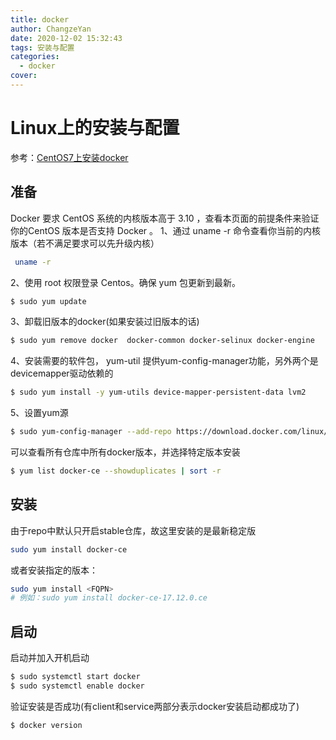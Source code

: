 ```yaml
---
title: docker
author: ChangzeYan
date: 2020-12-02 15:32:43
tags: 安装与配置
categories:
  - docker
cover:
---
```


# Linux上的安装与配置
参考：[CentOS7上安装docker](https://www.cnblogs.com/yufeng218/p/8370670.html)

## 准备
Docker 要求 CentOS 系统的内核版本高于 3.10 ，查看本页面的前提条件来验证你的CentOS 版本是否支持 Docker 。
1、通过 uname -r 命令查看你当前的内核版本（若不满足要求可以先升级内核）
```bash
 uname -r
 ```

2、使用 root 权限登录 Centos。确保 yum 包更新到最新。
```bash
$ sudo yum update
```

3、卸载旧版本的docker(如果安装过旧版本的话)
```bash
$ sudo yum remove docker  docker-common docker-selinux docker-engine
```

4、安装需要的软件包， yum-util 提供yum-config-manager功能，另外两个是devicemapper驱动依赖的
```bash
$ sudo yum install -y yum-utils device-mapper-persistent-data lvm2
```

5、设置yum源
```bash
$ sudo yum-config-manager --add-repo https://download.docker.com/linux/centos/docker-ce.repo
```
可以查看所有仓库中所有docker版本，并选择特定版本安装
```bash
$ yum list docker-ce --showduplicates | sort -r
```
## 安装
由于repo中默认只开启stable仓库，故这里安装的是最新稳定版
```bash
sudo yum install docker-ce
```
或者安装指定的版本：
```bash
sudo yum install <FQPN>
# 例如：sudo yum install docker-ce-17.12.0.ce
```

## 启动
启动并加入开机启动
```bash
$ sudo systemctl start docker
$ sudo systemctl enable docker
```

验证安装是否成功(有client和service两部分表示docker安装启动都成功了)
```bash
$ docker version
```
